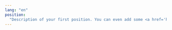 ```yaml
---
lang: "en"
position:
  "Description of your first position. You can even add some <a href='http://www.google.com'>cool links</a> or any html code you want here."
---
```

